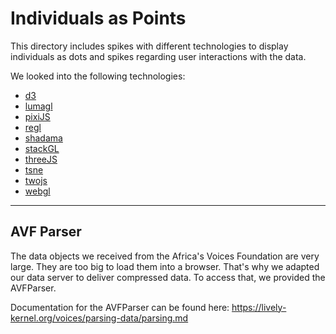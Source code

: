 # Individuals as Points

This directory includes spikes with different technologies to display individuals as dots and spikes regarding user interactions with the data.

We looked into the following technologies:
- [d3](./d3/index.md)
- [lumagl](./lumagl/index.md)
- [pixiJS](./pixiJS/index.md)
- [regl](./regl/index.md)
- [shadama](./shadama/index.md)
- [stackGL](./stackGL/index.md)
- [threeJS](./threeJS/index.md)
- [tsne](./tsne/index.md)
- [twojs](./twojs/index.md)
- [webgl](./webgl/index.md)

---

## AVF Parser 

The data objects we received from the Africa's Voices Foundation are very large. They are too big to load them into a browser. That's why we adapted our data server to deliver compressed data. To access that, we provided the AVFParser. 

Documentation for the AVFParser can be found here: <https://lively-kernel.org/voices/parsing-data/parsing.md>